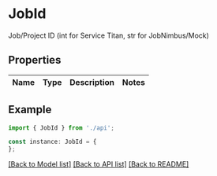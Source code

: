 # JobId

Job/Project ID (int for Service Titan, str for JobNimbus/Mock)

## Properties

Name | Type | Description | Notes
------------ | ------------- | ------------- | -------------

## Example

```typescript
import { JobId } from './api';

const instance: JobId = {
};
```

[[Back to Model list]](../README.md#documentation-for-models) [[Back to API list]](../README.md#documentation-for-api-endpoints) [[Back to README]](../README.md)
